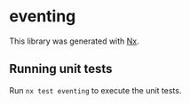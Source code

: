 # eventing

This library was generated with [Nx](https://nx.dev).

## Running unit tests

Run `nx test eventing` to execute the unit tests.
